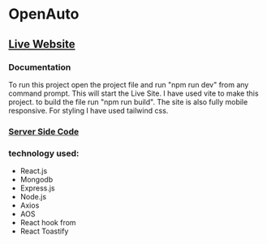 # OpenAuto

## [Live Website](https://open-auto-mehedi.netlify.app/)

### Documentation

To run this project open the project file and run "npm run dev" from any command prompt. This will start the Live Site. I have used vite to make this project. to build the file run "npm run build". The site is also fully mobile responsive. For styling I have used tailwind css. 

### [Server Side Code](https://github.com/hassanmehedi1/open-auto-server)

### technology used:
- React.js
- Mongodb
- Express.js
- Node.js
- Axios
- AOS
- React hook from
- React Toastify